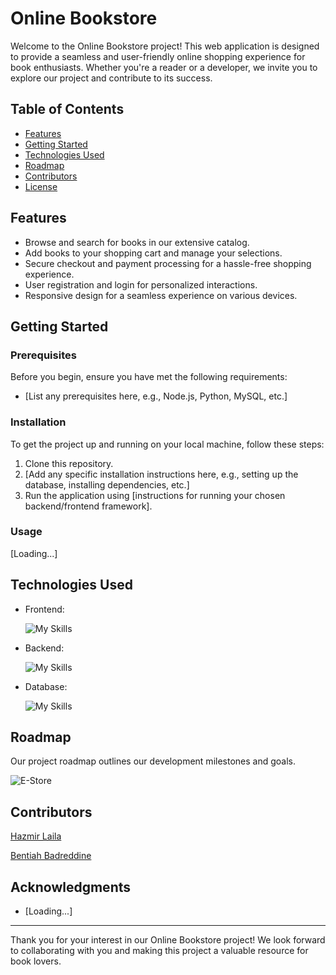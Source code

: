 # Online Bookstore

Welcome to the Online Bookstore project! This web application is designed to provide a seamless and user-friendly online shopping experience for book enthusiasts. Whether you're a reader or a developer, we invite you to explore our project and contribute to its success.

## Table of Contents

- [Features](#features)
- [Getting Started](#getting-started)
- [Technologies Used](#technologies-used)
- [Roadmap](#roadmap)
- [Contributors](#contributors)
- [License](#license)

## Features

- Browse and search for books in our extensive catalog.
- Add books to your shopping cart and manage your selections.
- Secure checkout and payment processing for a hassle-free shopping experience.
- User registration and login for personalized interactions.
- Responsive design for a seamless experience on various devices.

## Getting Started

### Prerequisites

Before you begin, ensure you have met the following requirements:

- [List any prerequisites here, e.g., Node.js, Python, MySQL, etc.]

### Installation

To get the project up and running on your local machine, follow these steps:

1. Clone this repository.
2. [Add any specific installation instructions here, e.g., setting up the database, installing dependencies, etc.]
3. Run the application using [instructions for running your chosen backend/frontend framework].

### Usage

[Loading...]

## Technologies Used

- Frontend:
  
  ![My Skills](https://skillicons.dev/icons?i=figma,html,css,js&perline=10)
- Backend:
 
  ![My Skills](https://skillicons.dev/icons?i=python,flask&perline=10)
- Database:
  
  ![My Skills](https://skillicons.dev/icons?i=mysql&perline=10)

## Roadmap

Our project roadmap outlines our development milestones and goals.



![E-Store](https://github.com/badrbnh/Book_E-Store/assets/81806381/1b99fcc7-4779-478b-a969-c516df81aa25)


## Contributors

[Hazmir Laila](https://github.com/laila22haz)

[Bentiah Badreddine](https://github.com/badrbnh/)

## Acknowledgments

- [Loading...]

---

Thank you for your interest in our Online Bookstore project! We look forward to collaborating with you and making this project a valuable resource for book lovers.
